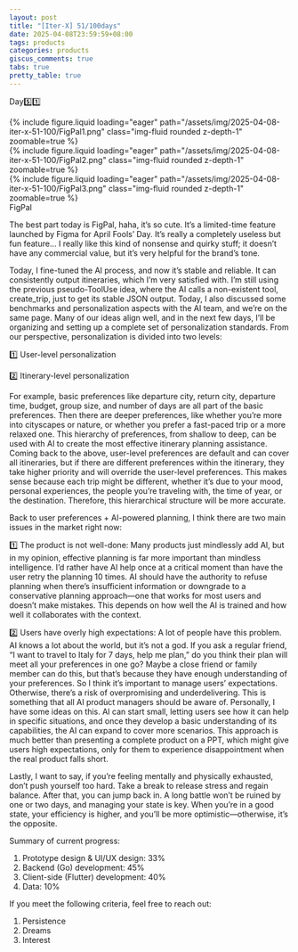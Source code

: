 ```yaml
---
layout: post
title: "[Iter-X] 51/100days"
date: 2025-04-08T23:59:59+08:00
tags: products
categories: products
giscus_comments: true
tabs: true
pretty_table: true
---
```


Day5️⃣1️⃣

<div class="row mt-3">
    <div class="col-sm mt-0 mb-0">
        {% include figure.liquid loading="eager" path="/assets/img/2025-04-08-iter-x-51-100/FigPal1.png" class="img-fluid rounded z-depth-1" zoomable=true %}
    </div>
    <div class="col-sm mt-0 mb-0">
        {% include figure.liquid loading="eager" path="/assets/img/2025-04-08-iter-x-51-100/FigPal2.png" class="img-fluid rounded z-depth-1" zoomable=true %}
    </div>
    <div class="col-sm mt-0 mb-0">
        {% include figure.liquid loading="eager" path="/assets/img/2025-04-08-iter-x-51-100/FigPal3.png" class="img-fluid rounded z-depth-1" zoomable=true %}
    </div>
</div>
<div class="caption mt-0">
    FigPal
</div>

The best part today is FigPal, haha, it’s so cute. It’s a limited-time feature launched by Figma for April Fools’ Day. It’s really a completely useless but fun feature… I really like this kind of nonsense and quirky stuff; it doesn’t have any commercial value, but it’s very helpful for the brand’s tone.

Today, I fine-tuned the AI process, and now it’s stable and reliable. It can consistently output itineraries, which I’m very satisfied with. I’m still using the previous pseudo-ToolUse idea, where the AI calls a non-existent tool, create_trip, just to get its stable JSON output. Today, I also discussed some benchmarks and personalization aspects with the AI team, and we’re on the same page. Many of our ideas align well, and in the next few days, I’ll be organizing and setting up a complete set of personalization standards. From our perspective, personalization is divided into two levels:

1️⃣ User-level personalization

2️⃣ Itinerary-level personalization

For example, basic preferences like departure city, return city, departure time, budget, group size, and number of days are all part of the basic preferences. Then there are deeper preferences, like whether you’re more into cityscapes or nature, or whether you prefer a fast-paced trip or a more relaxed one. This hierarchy of preferences, from shallow to deep, can be used with AI to create the most effective itinerary planning assistance. Coming back to the above, user-level preferences are default and can cover all itineraries, but if there are different preferences within the itinerary, they take higher priority and will override the user-level preferences. This makes sense because each trip might be different, whether it’s due to your mood, personal experiences, the people you’re traveling with, the time of year, or the destination. Therefore, this hierarchical structure will be more accurate.

Back to user preferences + AI-powered planning, I think there are two main issues in the market right now:

1️⃣ The product is not well-done: Many products just mindlessly add AI, but in my opinion, effective planning is far more important than mindless intelligence. I’d rather have AI help once at a critical moment than have the user retry the planning 10 times. AI should have the authority to refuse planning when there’s insufficient information or downgrade to a conservative planning approach—one that works for most users and doesn’t make mistakes. This depends on how well the AI is trained and how well it collaborates with the context.

2️⃣ Users have overly high expectations: A lot of people have this problem. AI knows a lot about the world, but it’s not a god. If you ask a regular friend, “I want to travel to Italy for 7 days, help me plan,” do you think their plan will meet all your preferences in one go? Maybe a close friend or family member can do this, but that’s because they have enough understanding of your preferences. So I think it’s important to manage users’ expectations. Otherwise, there’s a risk of overpromising and underdelivering. This is something that all AI product managers should be aware of. Personally, I have some ideas on this. AI can start small, letting users see how it can help in specific situations, and once they develop a basic understanding of its capabilities, the AI can expand to cover more scenarios. This approach is much better than presenting a complete product on a PPT, which might give users high expectations, only for them to experience disappointment when the real product falls short.

Lastly, I want to say, if you’re feeling mentally and physically exhausted, don’t push yourself too hard. Take a break to release stress and regain balance. After that, you can jump back in. A long battle won’t be ruined by one or two days, and managing your state is key. When you’re in a good state, your efficiency is higher, and you’ll be more optimistic—otherwise, it’s the opposite.

Summary of current progress:

1. Prototype design & UI/UX design: 33%
2. Backend (Go) development: 45%
3. Client-side (Flutter) development: 40%
4. Data: 10%

If you meet the following criteria, feel free to reach out:

1. Persistence
2. Dreams
3. Interest
